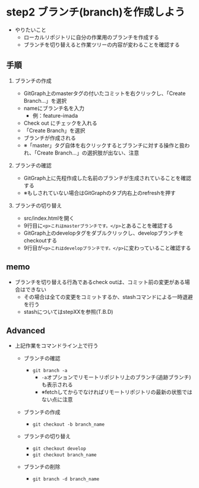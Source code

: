 # step2 ブランチ(branch)を作成しよう

* やりたいこと
  * ローカルリポジトリに自分の作業用のブランチを作成する
  * ブランチを切り替えると作業ツリーの内容が変わることを確認する

## 手順

1. ブランチの作成
    * GitGraph上のmasterタグの付いたコミットを右クリックし、「Create Branch...」を選択
    * nameにブランチ名を入力
      * 例：feature-imada
    * Check out にチェックを入れる
    * 「Create Branch」を選択
    * ブランチが作成される
    * ※「master」タグ自体を右クリックするとブランチに対する操作と扱われ、「Create Branch...」の選択肢が出ない、注意

1. ブランチの確認
    * GitGraph上に先程作成した名前のブランチが生成されていることを確認する
    * ※もしされていない場合はGitGraphのタブ内右上のrefreshを押す

1. ブランチの切り替え
    * src/index.htmlを開く
    * 9行目に`<p>これはmasterブランチです。</p>`とあることを確認する
    * GitGraph上のdevelopタグをダブルクリックし、developブランチをcheckoutする
    * 9行目が`<p>これはdevelopブランチです。</p>`に変わっていること確認する

## memo

* ブランチを切り替える行為であるcheck outは、コミット前の変更がある場合はできない
  * その場合は全ての変更をコミットするか、stashコマンドによる一時退避を行う
  * stashについてはstepXXを参照(T.B.D)

## Advanced

* 上記作業をコマンドライン上で行う

  * ブランチの確認
    * `git branch -a`
      * `-a`オプションでリモートリポジトリ上のブランチ(追跡ブランチ)も表示される
      * ※fetchしてからでなければリモートリポジトリの最新の状態ではない点に注意

  * ブランチの作成
    * `git checkout -b branch_name`

  * ブランチの切り替え
    * `git checkout develop`
    * `git checkout branch_name`

  * ブランチの削除
    * `git branch -d branch_name`

